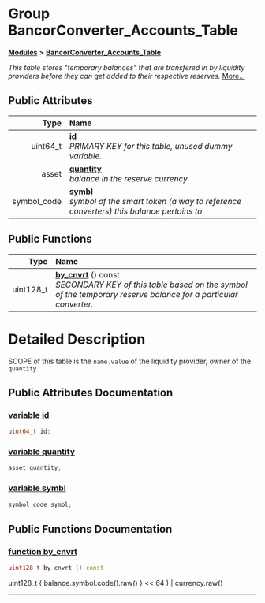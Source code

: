 
# Group BancorConverter\_Accounts\_Table


[**Modules**](modules.md)
 **>** [**BancorConverter\_Accounts\_Table**](group___bancor_converter___accounts___table.md)



_This table stores "temporary balances" that are transfered in by liquidity providers before they can get added to their respective reserves._ [More...](#detailed-description)














## Public Attributes

| Type | Name |
| ---: | :--- |
|  uint64\_t | [**id**](group___bancor_converter___accounts___table.md#variable-id)  <br>_PRIMARY KEY for this table, unused dummy variable._  |
|  asset | [**quantity**](group___bancor_converter___accounts___table.md#variable-quantity)  <br>_balance in the reserve currency_  |
|  symbol\_code | [**symbl**](group___bancor_converter___accounts___table.md#variable-symbl)  <br>_symbol of the smart token (a way to reference converters) this balance pertains to_  |


## Public Functions

| Type | Name |
| ---: | :--- |
|  uint128\_t | [**by\_cnvrt**](group___bancor_converter___accounts___table.md#function-by-cnvrt) () const<br>_SECONDARY KEY of this table based on the symbol of the temporary reserve balance for a particular converter._  |








# Detailed Description


SCOPE of this table is the `name.value` of the liquidity provider, owner of the `quantity` 

    
## Public Attributes Documentation


### <a href="#variable-id" id="variable-id">variable id </a>


```cpp
uint64_t id;
```



### <a href="#variable-quantity" id="variable-quantity">variable quantity </a>


```cpp
asset quantity;
```



### <a href="#variable-symbl" id="variable-symbl">variable symbl </a>


```cpp
symbol_code symbl;
```


## Public Functions Documentation


### <a href="#function-by-cnvrt" id="function-by-cnvrt">function by\_cnvrt </a>


```cpp
uint128_t by_cnvrt () const
```


uint128\_t { balance.symbol.code().raw() } &lt;&lt; 64 ) | currency.raw() 

        

------------------------------

